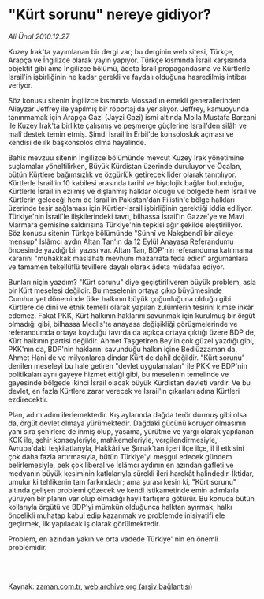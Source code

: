 # "Kürt sorunu" nereye gidiyor?

*Ali Ünal 2010.12.27*

<td class="columnist-detail">
<p>Kuzey Irak'ta yayımlanan bir dergi var; bu derginin web sitesi, Türkçe, Arapça ve İngilizce olarak yayın yapıyor. Türkçe kısmında İsrail karşısında objektif gibi ama İngilizce bölümü, âdeta İsrail propagandasına ve Kürtlerle İsrail'in işbirliğinin ne kadar gerekli ve faydalı olduğuna hasredilmiş intibaı veriyor.</p>
<p>
<div id="haberMetinDiv">
<p>Söz konusu sitenin İngilizce kısmında Mossad'ın emekli generallerinden Aliayzar Jeffrey ile yapılmış bir röportaj da yer alıyor. Jeffrey, kamuoyunda tanınmamak için Arapça Gazi (Jayzi Gazi) ismi altında Molla Mustafa Barzani ile Kuzey Irak'ta birlikte çalışmış ve peşmerge güçlerine İsrail'den silâh ve malî destek temin etmiş. Şimdi İsrail'in Erbil'de konsolosluk açması ve kendisi de ilk başkonsolos olma hayalinde.
<p>Bahis mevzuu sitenin İngilizce bölümünde mevcut Kuzey Irak yönetimine suçlamalar yöneltilirken, Büyük Kürdistan üzerinde duruluyor ve Öcalan, bütün Kürtlere bağımsızlık ve özgürlük getirecek lider olarak tanıtılıyor. Kürtlerle İsrail'in 10 kabilesi arasında tarihî ve biyolojik bağlar bulunduğu, Kürtlerle İsrail'in ezilmiş ve dışlanmış halklar olduğu ve bölgede hem İsrail ve Kürtlerin geleceği hem de İsrail'in Pakistan'dan Filistin'e bölge halkları üzerinde tesir sağlaması için Kürtler-İsrail işbirliğinin gerektiği iddia ediliyor. Türkiye'nin İsrail'le ilişkilerindeki tavrı, bilhassa İsrail'in Gazze'ye ve Mavi Marmara gemisine saldırısına Türkiye'nin tepkisi ağır şekilde eleştiriliyor. Söz konusu sitenin Türkçe bölümünde "Sünnî ve Nakşbendî bir aileye mensup" İslâmcı aydın Altan Tan'ın da 12 Eylül Anayasa Referandumu öncesinde yazdığı bir yazısı var. Altan Tan, BDP'nin referanduma katılmama kararını "muhakkak maslahatı mevhum mazarrata feda edici" argümanlara ve tamamen tekellüflü tevillere dayalı olarak âdeta müdafaa ediyor.
<p>Bunları niçin yazdım? "Kürt sorunu" diye geçiştiriliveren büyük problem, asla bir Kürt meselesi değildir. Bu meselenin ortaya çıkıp büyümesinde Cumhuriyet döneminde ülke halkının büyük çoğunluğuna olduğu gibi Kürtlere de dinî ve etnik temelli olarak yapılan zulümlerin tesirini kimse inkâr edemez. Fakat PKK, Kürt halkının haklarını savunmak için kurulmuş bir örgüt olmadığı gibi, bilhassa Meclis'te anayasa değişikliği görüşmelerinde ve referandumda ortaya koyduğu tavırda da açıkça ortaya çıktığı üzere BDP de, Kürt halkının partisi değildir. Ahmet Taşgetiren Bey'in çok güzel yazdığı gibi, PKK'nın da, BDP'nin haklarını savunduğu halkın içine Bediüzzaman da, Ahmet Hani de ve milyonlarca dindar Kürt de dahil değildir. "Kürt sorunu" denilen meseleyi bu hale getiren "devlet uygulamaları" ile PKK ve BDP'nin politikaları aynı gayeye hizmet ettiği gibi, bu meselenin temelinde ve gayesinde bölgede ikinci İsrail olacak büyük Kürdistan devleti vardır. Ve bu devlet, en fazla Kürtlere zarar verecek ve İsrail'in çıkarları adına Kürtleri ezdirecektir.
<p>Plan, adım adım ilerlemektedir. Kış aylarında dağda terör durmuş gibi olsa da, örgüt devlet olmaya yürümektedir. Dağdaki gücünü koruyor olmasının yanı sıra şehirlere de inmiş olup, yasama, yürütme ve yargı olarak yapılanan KCK ile, şehir konseyleriyle, mahkemeleriyle, vergilendirmesiyle, Avrupa'daki teşkilatlarıyla, Hakkâri ve Şırnak'tan içeri ilçe ilçe, il il etkisini çok daha fazla artırmasıyla, bütün Türkiye'yi meşgul edecek gündem belirlemesiyle, pek çok liberal ve İslâmcı aydının en azından gafleti ve medyanın büyük kesiminin katkılarıyla sürekli ileri harekât halindedir. İktidar, umulur ki tehlikenin tam farkındadır; ama şurası kesin ki, "Kürt sorunu" altında gelişen problemi çözecek ve kendi istikametinde emin adımlarla yürüyen bir planın var olup olmadığı hayli tartışma götürür. Bu konuda bütün kollarıyla örgütü ve BDP'yi mümkün olduğunca halktan ayırmak, halkı öncelikli muhatap kabul edip kazanmak ve problemde inisiyatifi ele geçirmek, ilk yapılacak iş olarak görülmektedir.
<p>Problem, en azından yakın ve orta vadede Türkiye' nin en önemli problemidir. </p></p></p></p></p></div>
</p>


<p><br>
		 </br></p></td>

Kaynak: [zaman.com.tr](http://zaman.com.tr/yazar.do?yazino=1070618), [web.archive.org (arşiv bağlantısı)](http://web.archive.org/web/20110301182030/http://zaman.com.tr:80/yazar.do?yazino=1070618)
